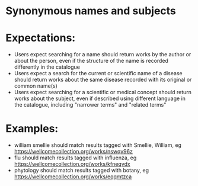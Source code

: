 # Synonymous names and subjects

# Expectations:

*	Users expect searching for a name should return works by the author or about the person, even if the structure of the name is recorded differently in the catalogue
*	Users expect a search for the current or scientific name of a disease should return works about the same disease recorded with its original or common name(s)
*	Users expect searching for a scientific or medical concept should return works about the subject, even if described using different language in the catalogue, including "narrower terms" and "related terms"


# Examples:

*	william smellie should match results tagged with Smellie, William, eg https://wellcomecollection.org/works/nswqv96z
*	flu should match results tagged with influenza, eg https://wellcomecollection.org/works/kfneqvdx
*	phytology should match results tagged with botany, eg https://wellcomecollection.org/works/eqqmtzca
